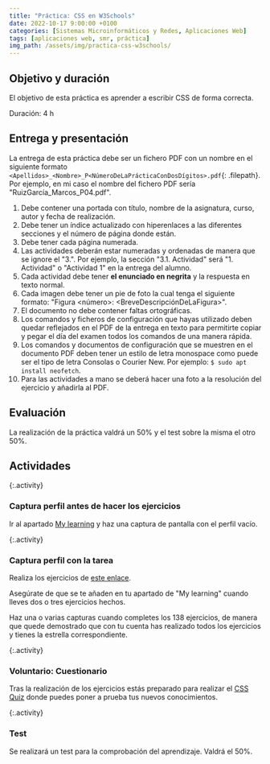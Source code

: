 ```yaml
---
title: "Práctica: CSS en W3Schools"
date: 2022-10-17 9:00:00 +0100
categories: [Sistemas Microinformáticos y Redes, Aplicaciones Web]
tags: [aplicaciones web, smr, práctica]
img_path: /assets/img/practica-css-w3schools/
---
```


## Objetivo y duración

El objetivo de esta práctica es aprender a escribir CSS de forma correcta.

Duración: 4 h

## Entrega y presentación

La entrega de esta práctica debe ser un fichero PDF con un nombre en el siguiente formato `<Apellidos>_<Nombre>_P<NúmeroDeLaPrácticaConDosDígitos>.pdf`{: .filepath}. Por ejemplo, en mi caso el nombre del fichero PDF sería "RuizGarcía_Marcos_P04.pdf".

1. Debe contener una portada con título, nombre de la asignatura, curso, autor y fecha de realización.
2. Debe tener un índice actualizado con hiperenlaces a las diferentes secciones y el número de página donde están.
3. Debe tener cada página numerada.
4. Las actividades deberán estar numeradas y ordenadas de manera que se ignore el "3.". Por ejemplo, la sección "3.1. Actividad" será "1. Actividad" o "Actividad 1" en la entrega del alumno.
5. Cada actividad debe tener **el enunciado en negrita** y la respuesta en texto normal.
6. Cada imagen debe tener un pie de foto la cual tenga el siguiente formato: "Figura \<número\>: \<BreveDescripciónDeLaFigura\>".
7. El documento no debe contener faltas ortográficas.
8. Los comandos y ficheros de configuración que hayas utilizado deben quedar reflejados en el PDF de la entrega en texto para permitirte copiar y pegar el día del examen todos los comandos de una manera rápida.
9. Los comandos y documentos de configuración que se muestren en el documento PDF deben tener un estilo de letra monospace como puede ser el tipo de letra Consolas o Courier New. Por ejemplo: `$ sudo apt install neofetch`.
10. Para las actividades a mano se deberá hacer una foto a la resolución del ejercicio y añadirla al PDF.

## Evaluación

La realización de la práctica valdrá un 50% y el test sobre la misma el otro 50%.

## Actividades

{:.activity}
### Captura perfil antes de hacer los ejercicios

Ir al apartado [My learning](https://my-learning.w3schools.com/) y haz una captura de pantalla con el perfil vacío.

{:.activity}
### Captura perfil con la tarea

Realiza los ejercicios de [este enlace](https://www.w3schools.com/css/exercise.asp). 

Asegúrate de que se te añaden en tu apartado de "My learning" cuando lleves dos o tres ejercicios hechos.

Haz una o varias capturas cuando completes los 138 ejercicios, de manera que quede demostrado que con tu cuenta has realizado todos los ejercicios y tienes la estrella correspondiente.

{:.activity}
### Voluntario: Cuestionario

Tras la realización de los ejercicios estás preparado para realizar el [CSS Quiz](https://www.w3schools.com/quiztest/quiztest.asp?qtest=CSS) donde puedes poner a prueba tus nuevos conocimientos.

{:.activity}
### Test

Se realizará un test para la comprobación del aprendizaje. Valdrá el 50%.